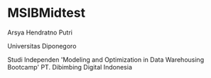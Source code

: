 # MSIBMidtest
Arsya Hendratno Putri

Universitas Diponegoro

Studi Independen 'Modeling and Optimization in Data Warehousing Bootcamp' PT. Dibimbing Digital Indonesia
